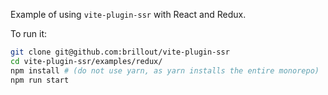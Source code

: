 Example of using `vite-plugin-ssr` with React and Redux.

To run it:

```bash
git clone git@github.com:brillout/vite-plugin-ssr
cd vite-plugin-ssr/examples/redux/
npm install # (do not use yarn, as yarn installs the entire monorepo)
npm run start
```
